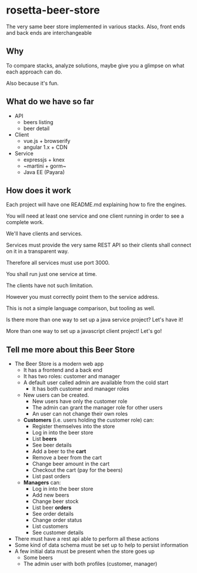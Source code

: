 # rosetta-beer-store

The very same beer store implemented in various stacks. Also, front ends and
back ends are interchangeable

## Why

To compare stacks, analyze solutions, maybe give you a glimpse on what each
approach can do.

Also because it's fun.

## What do we have so far

- API
  - beers listing
  - beer detail
- Client
  - vue.js + browserify
  - angular 1.x + CDN
- Service
  - expressjs + knex
  - ~martini + gorm~
  - Java EE (Payara)

## How does it work

Each project will have one README.md explaining how to fire the engines.

You will need at least one service and one client running in order to see a
complete work.

We'll have clients and services.

Services must provide the very same REST API so their clients shall connect on
it in a transparent way.

Therefore all services must use port 3000.

You shall run just one service at time.

The clients have not such limitation.

However you must correctly point them to the service address.

This is not a simple language comparison, but tooling as well.

Is there more than one way to set up a java service project? Let's have it!

More than one way to set up a javascript client project! Let's go!

## Tell me more about this Beer Store

- The Beer Store is a modern web app
  - It has a frontend and a back end
  - It has two roles: customer and manager
  - A default user called admin are available from the cold start
    - It has both customer and manager roles
  - New users can be created.
    - New users have only the customer role
    - The admin can grant the manager role for other users
    - An user can not change their own roles
  - **Customers** (i.e. users holding the customer role) can:
    - Register themselves into the store
    - Log in into the beer store
    - List **beers**
    - See beer details
    - Add a beer to the **cart**
    - Remove a beer from the cart
    - Change beer amount in the cart
    - Checkout the cart (pay for the beers)
    - List past orders
  - **Managers** can:
    - Log in into the beer store
    - Add new beers
    - Change beer stock
    - List beer **orders**
    - See order details
    - Change order status
    - List customers
    - See customer details
- There must have a rest api able to perform all these actions
- Some kind of data schema must be set up to help to persist information
- A few initial data must be present when the store goes up
  - Some beers
  - The admin user with both profiles (customer, manager)
